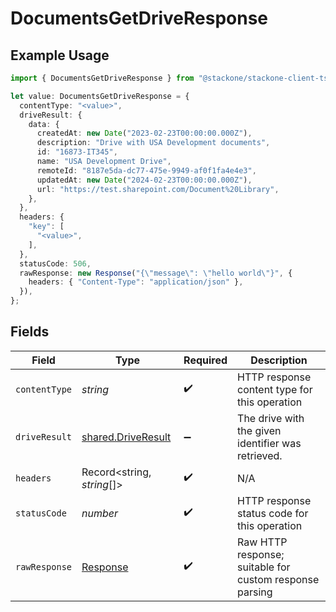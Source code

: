 # DocumentsGetDriveResponse

## Example Usage

```typescript
import { DocumentsGetDriveResponse } from "@stackone/stackone-client-ts/sdk/models/operations";

let value: DocumentsGetDriveResponse = {
  contentType: "<value>",
  driveResult: {
    data: {
      createdAt: new Date("2023-02-23T00:00:00.000Z"),
      description: "Drive with USA Development documents",
      id: "16873-IT345",
      name: "USA Development Drive",
      remoteId: "8187e5da-dc77-475e-9949-af0f1fa4e4e3",
      updatedAt: new Date("2024-02-23T00:00:00.000Z"),
      url: "https://test.sharepoint.com/Document%20Library",
    },
  },
  headers: {
    "key": [
      "<value>",
    ],
  },
  statusCode: 506,
  rawResponse: new Response("{\"message\": \"hello world\"}", {
    headers: { "Content-Type": "application/json" },
  }),
};
```

## Fields

| Field                                                                 | Type                                                                  | Required                                                              | Description                                                           |
| --------------------------------------------------------------------- | --------------------------------------------------------------------- | --------------------------------------------------------------------- | --------------------------------------------------------------------- |
| `contentType`                                                         | *string*                                                              | :heavy_check_mark:                                                    | HTTP response content type for this operation                         |
| `driveResult`                                                         | [shared.DriveResult](../../../sdk/models/shared/driveresult.md)       | :heavy_minus_sign:                                                    | The drive with the given identifier was retrieved.                    |
| `headers`                                                             | Record<string, *string*[]>                                            | :heavy_check_mark:                                                    | N/A                                                                   |
| `statusCode`                                                          | *number*                                                              | :heavy_check_mark:                                                    | HTTP response status code for this operation                          |
| `rawResponse`                                                         | [Response](https://developer.mozilla.org/en-US/docs/Web/API/Response) | :heavy_check_mark:                                                    | Raw HTTP response; suitable for custom response parsing               |
